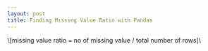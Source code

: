 ```yaml
---
layout: post
title: Finding Missing Value Ratio with Pandas
--- 
```

\\[missing value ratio = no of missing value / total number of rows]\\
